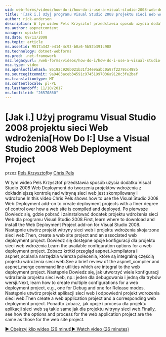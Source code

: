 ```yaml
---
uid: web-forms/videos/how-do-i/how-do-i-use-a-visual-studio-2008-web-deployment-project
title: '[Jak i.] Użyj programu Visual Studio 2008 projektu sieci Web wdrożenia | Dokumentacja firmy Microsoft'
author: rick-anderson
description: W tym wideo Pels Krzysztof przedstawia sposób użycia dodatku Visual Studio 2008 Web Deployment do tworzenia projektów wdrożenia z dokładniejszą kontrolę nad jak...
ms.author: aspnetcontent
manager: wpickett
ms.date: 09/11/2008
ms.topic: article
ms.assetid: 9517a342-e414-4c93-b0a6-5b52b391c908
ms.technology: dotnet-webforms
ms.prod: .net-framework
msc.legacyurl: /web-forms/videos/how-do-i/how-do-i-use-a-visual-studio-2008-web-deployment-project
msc.type: video
ms.openlocfilehash: 86192c920b021b31f34e9aabc0a97f22795c488b
ms.sourcegitcommit: 9a9483aceb34591c97451997036a9120c3fe2baf
ms.translationtype: MT
ms.contentlocale: pl-PL
ms.lasthandoff: 11/10/2017
ms.locfileid: "26570860"
---
```

<a name="how-do-i-use-a-visual-studio-2008-web-deployment-project"></a><span data-ttu-id="ed8b8-103">[Jak i.] Użyj programu Visual Studio 2008 projektu sieci Web wdrożenia</span><span class="sxs-lookup"><span data-stu-id="ed8b8-103">[How Do I:] Use a Visual Studio 2008 Web Deployment Project</span></span>
====================
<span data-ttu-id="ed8b8-104">przez [Pels Krzysztof](https://twitter.com/chrispels)</span><span class="sxs-lookup"><span data-stu-id="ed8b8-104">by [Chris Pels](https://twitter.com/chrispels)</span></span>

<span data-ttu-id="ed8b8-105">W tym wideo Pels Krzysztof przedstawia sposób użycia dodatku Visual Studio 2008 Web Deployment do tworzenia projektów wdrożenia z dokładniejszą kontrolę nad witryną sieci web jest skompilowany i wdrożone.</span><span class="sxs-lookup"><span data-stu-id="ed8b8-105">In this video Chris Pels shows how to use the Visual Studio 2008 Web Deployment add-on to create deployment projects with a finer degree of control over how a web site is compiled and deployed.</span></span> <span data-ttu-id="ed8b8-106">Po pierwsze Dowiedz się, gdzie pobrać i zainstalować dodatek projektu wdrożenia sieci Web dla programu Visual Studio 2008.</span><span class="sxs-lookup"><span data-stu-id="ed8b8-106">First, learn where to download and install the Web Deployment Project add-on for Visual Studio 2008.</span></span> <span data-ttu-id="ed8b8-107">Następnie utwórz projekt witryny sieci web i projektu wdrożenia skojarzone sieci web.</span><span class="sxs-lookup"><span data-stu-id="ed8b8-107">Then, create a web site project and an associated web deployment project.</span></span> <span data-ttu-id="ed8b8-108">Dowiedz się dostępne opcje konfiguracji dla projektu sieci web wdrożenia.</span><span class="sxs-lookup"><span data-stu-id="ed8b8-108">Learn the available configuration options for a web deployment project.</span></span> <span data-ttu-id="ed8b8-109">Zobacz krótki przegląd aspnet\_kompilatora i aspnet\_scalania narzędzia wiersza polecenia, które są integralną częścią projektu wdrożenia sieci web.</span><span class="sxs-lookup"><span data-stu-id="ed8b8-109">See a brief review of the aspnet\_compiler and aspnet\_merge command line utilities which are integral to the web deployment project.</span></span> <span data-ttu-id="ed8b8-110">Następnie Dowiedz się, jak utworzyć wiele konfiguracji wdrażania projektu sieci web, np.: jeden dla debugowania i jedną dla trybów wersji.</span><span class="sxs-lookup"><span data-stu-id="ed8b8-110">Next, learn how to create multiple configurations for a web deployment project, e.g., one for Debug and one for Release modes.</span></span> <span data-ttu-id="ed8b8-111">Następnie utwórz projekt aplikacji sieci web i odpowiedni projekt wdrożenia sieci web.</span><span class="sxs-lookup"><span data-stu-id="ed8b8-111">Then create a web application project and a corresponding web deployment project.</span></span> <span data-ttu-id="ed8b8-112">Ponadto zobacz, jak opcje i procesu dla projektu aplikacji sieci web są takie same jak dla projektu witryny sieci web.</span><span class="sxs-lookup"><span data-stu-id="ed8b8-112">Finally, see how the options and process for the web application project are the same as those for the web site project.</span></span>

[<span data-ttu-id="ed8b8-113">&#9654; Obejrzyj klip wideo (26 minut)</span><span class="sxs-lookup"><span data-stu-id="ed8b8-113">&#9654; Watch video (26 minutes)</span></span>](https://channel9.msdn.com/Blogs/ASP-NET-Site-Videos/how-do-i-use-a-visual-studio-2008-web-deployment-project)

